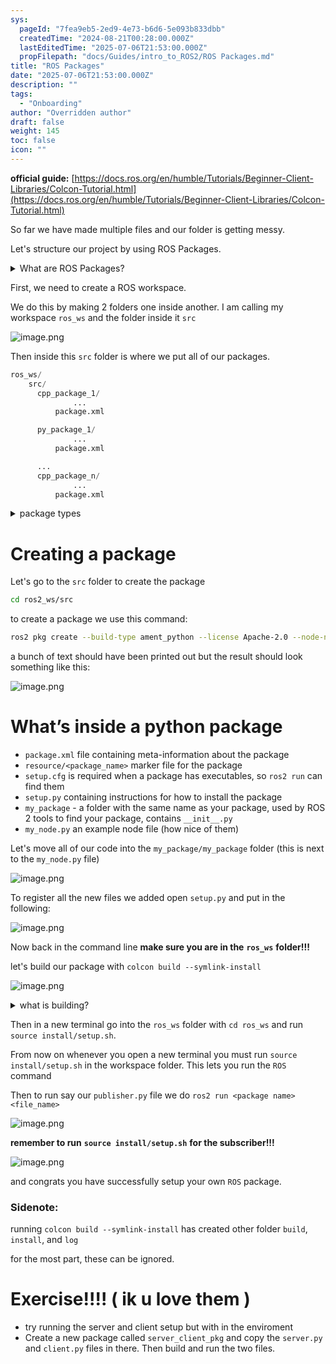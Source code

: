 ```yaml
---
sys:
  pageId: "7fea9eb5-2ed9-4e73-b6d6-5e093b833dbb"
  createdTime: "2024-08-21T00:28:00.000Z"
  lastEditedTime: "2025-07-06T21:53:00.000Z"
  propFilepath: "docs/Guides/intro_to_ROS2/ROS Packages.md"
title: "ROS Packages"
date: "2025-07-06T21:53:00.000Z"
description: ""
tags:
  - "Onboarding"
author: "Overridden author"
draft: false
weight: 145
toc: false
icon: ""
---
```


**official guide:** [https://docs.ros.org/en/humble/Tutorials/Beginner-Client-Libraries/Colcon-Tutorial.html](https://docs.ros.org/en/humble/Tutorials/Beginner-Client-Libraries/Colcon-Tutorial.html)

So far we have made multiple files and our folder is getting messy.

Let's structure our project by using ROS Packages.

<details>
      <summary>What are ROS Packages?</summary>
      ROS Packages are, as the name implies, packages of code that are highly sharable between ROS developers.
  </details>

First, we need to create a ROS workspace.

We do this by making 2 folders one inside another. I am calling my workspace `ros_ws` and the folder inside it `src`

![image.png](https://prod-files-secure.s3.us-west-2.amazonaws.com/d518164a-d88e-44d1-a4ee-3adb3bd8bce0/70706947-fd18-4537-a67b-e12946812d31/image.png?X-Amz-Algorithm=AWS4-HMAC-SHA256&X-Amz-Content-Sha256=UNSIGNED-PAYLOAD&X-Amz-Credential=ASIAZI2LB4667NRZVSYL%2F20250717%2Fus-west-2%2Fs3%2Faws4_request&X-Amz-Date=20250717T061426Z&X-Amz-Expires=3600&X-Amz-Security-Token=IQoJb3JpZ2luX2VjEFYaCXVzLXdlc3QtMiJGMEQCIFkEh3Q7UknoAMejvgE2FcdIBE7N5thAJ168%2FXZy5vpgAiAR1yLqJ4Dfu8bycuOWdO5ZW4XaVvWi1UFLHJUjJ%2B6vbir%2FAwhvEAAaDDYzNzQyMzE4MzgwNSIMkE8Spo4rts%2FcN2Q%2BKtwD%2B%2F5trbzc49PumxcdA2vAwGuKH29vA4SivGQ3OgcUGQs32I9a%2FL7o83o%2FatXUaiPN08sm91tEMv3Sl9NgzozoyxTMDz3%2FPEaO1T7Cw2Q%2FDZYpkD5S6NpaYeUo7dfv9m4XLloO83oXqNQZExm5Jphpfmg%2BlDtbAybym0BDD8MmrZrXpqJvEmYL4vnTsz6xFXpWrcrmBWrB9VFZL%2FWn0zQKLM0%2BX%2FexQiaq13argePzyX9n%2BB1fusJPo%2FQeh1hIbtpMQX4exLsln99PQP40BlaULWewtvijA9W3sS1T8c6nKcH%2BMT%2FgZLRWLLfLEpLWQdPRhwKkUJ4dqDuQQSVLBOwzl6IjKGYu3O5jF8t4GEFKmd3Lm4Pc914WLSgF6b43zpJwPBwtwqGJ7AQf3Cuox%2FuDUWIzDakjbwbzO6sKVZ8Uv25zbKD%2Fux9yWr9SOvJoK%2FXP%2Fpnw48EsnPuEMtrc9dblHi%2BHoZT6Ft9VcLmgmX93cmu2vpbDb%2BXfnsgiUr8OWRs5D7YCgN8W4bBhM7UQTf72a2nVyWHhhu5tQUVNN3pgLzCw6y4S192eKg3Fiz%2BrQpBXYcqAdT79wqiLAxNFU82mx2maYAQ%2F5AUvOJD0Y2Gd720VRPUoxucarxXzZeMwgZXiwwY6pgHvmC%2BWhXiywotMA7dy1EBU%2BvwMCLNgUrXxqFMdQz9QwKnPgfCdn%2FS6iRfFquBqE2MAuXmqA%2BCLc0QDojfnQmwQ0%2BAVTiLkKHadSxMEVLRRLsNTApZ80D1tSS%2BBs1yvCIcRUdaS16zs10vpBvfyxEBq9LUssKQ6s5wV3uq3WvoyG9pYYPZz8WZNnTCas8MEt1HU20c8ezC0WcJ62MTR%2FlSDV3xWsyus&X-Amz-Signature=881232f5b94dd1c4f87a3e4044c38e5b1d00f405a570fedd6a6f2ad1321d1560&X-Amz-SignedHeaders=host&x-amz-checksum-mode=ENABLED&x-id=GetObject)

Then inside this `src` folder is where we put all of our packages.

```python
ros_ws/
    src/
      cpp_package_1/
		      ...
          package.xml

      py_package_1/
		      ...
          package.xml

      ...
      cpp_package_n/
		      ...
          package.xml

```

<details>

<summary>package types</summary>

packages can be either `C++` or python.

the intern file structure is different for each but for this guide we will stick to creating python packages

</details>

# Creating a package

Let's go to the `src` folder to create the package

```bash
cd ros2_ws/src
```

to create a package we use this command:

```bash
ros2 pkg create --build-type ament_python --license Apache-2.0 --node-name my_node my_package
```

a bunch of text should have been printed out but the result should look something like this:

![image.png](https://prod-files-secure.s3.us-west-2.amazonaws.com/d518164a-d88e-44d1-a4ee-3adb3bd8bce0/e6cf1e3f-8512-4a3e-b131-079f800bf3e8/image.png?X-Amz-Algorithm=AWS4-HMAC-SHA256&X-Amz-Content-Sha256=UNSIGNED-PAYLOAD&X-Amz-Credential=ASIAZI2LB4667NRZVSYL%2F20250717%2Fus-west-2%2Fs3%2Faws4_request&X-Amz-Date=20250717T061426Z&X-Amz-Expires=3600&X-Amz-Security-Token=IQoJb3JpZ2luX2VjEFYaCXVzLXdlc3QtMiJGMEQCIFkEh3Q7UknoAMejvgE2FcdIBE7N5thAJ168%2FXZy5vpgAiAR1yLqJ4Dfu8bycuOWdO5ZW4XaVvWi1UFLHJUjJ%2B6vbir%2FAwhvEAAaDDYzNzQyMzE4MzgwNSIMkE8Spo4rts%2FcN2Q%2BKtwD%2B%2F5trbzc49PumxcdA2vAwGuKH29vA4SivGQ3OgcUGQs32I9a%2FL7o83o%2FatXUaiPN08sm91tEMv3Sl9NgzozoyxTMDz3%2FPEaO1T7Cw2Q%2FDZYpkD5S6NpaYeUo7dfv9m4XLloO83oXqNQZExm5Jphpfmg%2BlDtbAybym0BDD8MmrZrXpqJvEmYL4vnTsz6xFXpWrcrmBWrB9VFZL%2FWn0zQKLM0%2BX%2FexQiaq13argePzyX9n%2BB1fusJPo%2FQeh1hIbtpMQX4exLsln99PQP40BlaULWewtvijA9W3sS1T8c6nKcH%2BMT%2FgZLRWLLfLEpLWQdPRhwKkUJ4dqDuQQSVLBOwzl6IjKGYu3O5jF8t4GEFKmd3Lm4Pc914WLSgF6b43zpJwPBwtwqGJ7AQf3Cuox%2FuDUWIzDakjbwbzO6sKVZ8Uv25zbKD%2Fux9yWr9SOvJoK%2FXP%2Fpnw48EsnPuEMtrc9dblHi%2BHoZT6Ft9VcLmgmX93cmu2vpbDb%2BXfnsgiUr8OWRs5D7YCgN8W4bBhM7UQTf72a2nVyWHhhu5tQUVNN3pgLzCw6y4S192eKg3Fiz%2BrQpBXYcqAdT79wqiLAxNFU82mx2maYAQ%2F5AUvOJD0Y2Gd720VRPUoxucarxXzZeMwgZXiwwY6pgHvmC%2BWhXiywotMA7dy1EBU%2BvwMCLNgUrXxqFMdQz9QwKnPgfCdn%2FS6iRfFquBqE2MAuXmqA%2BCLc0QDojfnQmwQ0%2BAVTiLkKHadSxMEVLRRLsNTApZ80D1tSS%2BBs1yvCIcRUdaS16zs10vpBvfyxEBq9LUssKQ6s5wV3uq3WvoyG9pYYPZz8WZNnTCas8MEt1HU20c8ezC0WcJ62MTR%2FlSDV3xWsyus&X-Amz-Signature=072afa0679ab3a2c1e9794413db3d8e535b07dad4a8d5e556c77ebbb6f1c1607&X-Amz-SignedHeaders=host&x-amz-checksum-mode=ENABLED&x-id=GetObject)

# What’s inside a python package

- `package.xml` file containing meta-information about the package
- `resource/<package_name>` marker file for the package
- `setup.cfg` is required when a package has executables, so `ros2 run` can find them
- `setup.py` containing instructions for how to install the package
- `my_package` - a folder with the same name as your package, used by ROS 2 tools to find your package, contains `__init__.py`
- `my_node.py` an example node file (how nice of them)

Let's move all of our code into the `my_package/my_package` folder (this is next to the `my_node.py` file)

![image.png](https://prod-files-secure.s3.us-west-2.amazonaws.com/d518164a-d88e-44d1-a4ee-3adb3bd8bce0/9ce58f11-0da9-4d3e-b86d-506a9685d378/image.png?X-Amz-Algorithm=AWS4-HMAC-SHA256&X-Amz-Content-Sha256=UNSIGNED-PAYLOAD&X-Amz-Credential=ASIAZI2LB4667NRZVSYL%2F20250717%2Fus-west-2%2Fs3%2Faws4_request&X-Amz-Date=20250717T061427Z&X-Amz-Expires=3600&X-Amz-Security-Token=IQoJb3JpZ2luX2VjEFYaCXVzLXdlc3QtMiJGMEQCIFkEh3Q7UknoAMejvgE2FcdIBE7N5thAJ168%2FXZy5vpgAiAR1yLqJ4Dfu8bycuOWdO5ZW4XaVvWi1UFLHJUjJ%2B6vbir%2FAwhvEAAaDDYzNzQyMzE4MzgwNSIMkE8Spo4rts%2FcN2Q%2BKtwD%2B%2F5trbzc49PumxcdA2vAwGuKH29vA4SivGQ3OgcUGQs32I9a%2FL7o83o%2FatXUaiPN08sm91tEMv3Sl9NgzozoyxTMDz3%2FPEaO1T7Cw2Q%2FDZYpkD5S6NpaYeUo7dfv9m4XLloO83oXqNQZExm5Jphpfmg%2BlDtbAybym0BDD8MmrZrXpqJvEmYL4vnTsz6xFXpWrcrmBWrB9VFZL%2FWn0zQKLM0%2BX%2FexQiaq13argePzyX9n%2BB1fusJPo%2FQeh1hIbtpMQX4exLsln99PQP40BlaULWewtvijA9W3sS1T8c6nKcH%2BMT%2FgZLRWLLfLEpLWQdPRhwKkUJ4dqDuQQSVLBOwzl6IjKGYu3O5jF8t4GEFKmd3Lm4Pc914WLSgF6b43zpJwPBwtwqGJ7AQf3Cuox%2FuDUWIzDakjbwbzO6sKVZ8Uv25zbKD%2Fux9yWr9SOvJoK%2FXP%2Fpnw48EsnPuEMtrc9dblHi%2BHoZT6Ft9VcLmgmX93cmu2vpbDb%2BXfnsgiUr8OWRs5D7YCgN8W4bBhM7UQTf72a2nVyWHhhu5tQUVNN3pgLzCw6y4S192eKg3Fiz%2BrQpBXYcqAdT79wqiLAxNFU82mx2maYAQ%2F5AUvOJD0Y2Gd720VRPUoxucarxXzZeMwgZXiwwY6pgHvmC%2BWhXiywotMA7dy1EBU%2BvwMCLNgUrXxqFMdQz9QwKnPgfCdn%2FS6iRfFquBqE2MAuXmqA%2BCLc0QDojfnQmwQ0%2BAVTiLkKHadSxMEVLRRLsNTApZ80D1tSS%2BBs1yvCIcRUdaS16zs10vpBvfyxEBq9LUssKQ6s5wV3uq3WvoyG9pYYPZz8WZNnTCas8MEt1HU20c8ezC0WcJ62MTR%2FlSDV3xWsyus&X-Amz-Signature=8847d7ffa26adb4feba31162ec90e2b8235f41949ca285cc85f79fcd11309f5b&X-Amz-SignedHeaders=host&x-amz-checksum-mode=ENABLED&x-id=GetObject)

To register all the new files we added open `setup.py` and put in the following:

![image.png](https://prod-files-secure.s3.us-west-2.amazonaws.com/d518164a-d88e-44d1-a4ee-3adb3bd8bce0/1cd7c262-4cae-4496-9d75-c178537d24a2/image.png?X-Amz-Algorithm=AWS4-HMAC-SHA256&X-Amz-Content-Sha256=UNSIGNED-PAYLOAD&X-Amz-Credential=ASIAZI2LB4667NRZVSYL%2F20250717%2Fus-west-2%2Fs3%2Faws4_request&X-Amz-Date=20250717T061427Z&X-Amz-Expires=3600&X-Amz-Security-Token=IQoJb3JpZ2luX2VjEFYaCXVzLXdlc3QtMiJGMEQCIFkEh3Q7UknoAMejvgE2FcdIBE7N5thAJ168%2FXZy5vpgAiAR1yLqJ4Dfu8bycuOWdO5ZW4XaVvWi1UFLHJUjJ%2B6vbir%2FAwhvEAAaDDYzNzQyMzE4MzgwNSIMkE8Spo4rts%2FcN2Q%2BKtwD%2B%2F5trbzc49PumxcdA2vAwGuKH29vA4SivGQ3OgcUGQs32I9a%2FL7o83o%2FatXUaiPN08sm91tEMv3Sl9NgzozoyxTMDz3%2FPEaO1T7Cw2Q%2FDZYpkD5S6NpaYeUo7dfv9m4XLloO83oXqNQZExm5Jphpfmg%2BlDtbAybym0BDD8MmrZrXpqJvEmYL4vnTsz6xFXpWrcrmBWrB9VFZL%2FWn0zQKLM0%2BX%2FexQiaq13argePzyX9n%2BB1fusJPo%2FQeh1hIbtpMQX4exLsln99PQP40BlaULWewtvijA9W3sS1T8c6nKcH%2BMT%2FgZLRWLLfLEpLWQdPRhwKkUJ4dqDuQQSVLBOwzl6IjKGYu3O5jF8t4GEFKmd3Lm4Pc914WLSgF6b43zpJwPBwtwqGJ7AQf3Cuox%2FuDUWIzDakjbwbzO6sKVZ8Uv25zbKD%2Fux9yWr9SOvJoK%2FXP%2Fpnw48EsnPuEMtrc9dblHi%2BHoZT6Ft9VcLmgmX93cmu2vpbDb%2BXfnsgiUr8OWRs5D7YCgN8W4bBhM7UQTf72a2nVyWHhhu5tQUVNN3pgLzCw6y4S192eKg3Fiz%2BrQpBXYcqAdT79wqiLAxNFU82mx2maYAQ%2F5AUvOJD0Y2Gd720VRPUoxucarxXzZeMwgZXiwwY6pgHvmC%2BWhXiywotMA7dy1EBU%2BvwMCLNgUrXxqFMdQz9QwKnPgfCdn%2FS6iRfFquBqE2MAuXmqA%2BCLc0QDojfnQmwQ0%2BAVTiLkKHadSxMEVLRRLsNTApZ80D1tSS%2BBs1yvCIcRUdaS16zs10vpBvfyxEBq9LUssKQ6s5wV3uq3WvoyG9pYYPZz8WZNnTCas8MEt1HU20c8ezC0WcJ62MTR%2FlSDV3xWsyus&X-Amz-Signature=42acbf2c6b5c9e509d2783a2eb37bf036dca0290d3ffb4fc7dd06ba424b6d38b&X-Amz-SignedHeaders=host&x-amz-checksum-mode=ENABLED&x-id=GetObject)

Now back in the command line **make sure you are in the** **`ros_ws`** **folder!!!**

let's build our package with `colcon build --symlink-install`

![image.png](https://prod-files-secure.s3.us-west-2.amazonaws.com/d518164a-d88e-44d1-a4ee-3adb3bd8bce0/2f2a0d27-b173-48fd-b189-5f5c0ce65619/image.png?X-Amz-Algorithm=AWS4-HMAC-SHA256&X-Amz-Content-Sha256=UNSIGNED-PAYLOAD&X-Amz-Credential=ASIAZI2LB4667NRZVSYL%2F20250717%2Fus-west-2%2Fs3%2Faws4_request&X-Amz-Date=20250717T061427Z&X-Amz-Expires=3600&X-Amz-Security-Token=IQoJb3JpZ2luX2VjEFYaCXVzLXdlc3QtMiJGMEQCIFkEh3Q7UknoAMejvgE2FcdIBE7N5thAJ168%2FXZy5vpgAiAR1yLqJ4Dfu8bycuOWdO5ZW4XaVvWi1UFLHJUjJ%2B6vbir%2FAwhvEAAaDDYzNzQyMzE4MzgwNSIMkE8Spo4rts%2FcN2Q%2BKtwD%2B%2F5trbzc49PumxcdA2vAwGuKH29vA4SivGQ3OgcUGQs32I9a%2FL7o83o%2FatXUaiPN08sm91tEMv3Sl9NgzozoyxTMDz3%2FPEaO1T7Cw2Q%2FDZYpkD5S6NpaYeUo7dfv9m4XLloO83oXqNQZExm5Jphpfmg%2BlDtbAybym0BDD8MmrZrXpqJvEmYL4vnTsz6xFXpWrcrmBWrB9VFZL%2FWn0zQKLM0%2BX%2FexQiaq13argePzyX9n%2BB1fusJPo%2FQeh1hIbtpMQX4exLsln99PQP40BlaULWewtvijA9W3sS1T8c6nKcH%2BMT%2FgZLRWLLfLEpLWQdPRhwKkUJ4dqDuQQSVLBOwzl6IjKGYu3O5jF8t4GEFKmd3Lm4Pc914WLSgF6b43zpJwPBwtwqGJ7AQf3Cuox%2FuDUWIzDakjbwbzO6sKVZ8Uv25zbKD%2Fux9yWr9SOvJoK%2FXP%2Fpnw48EsnPuEMtrc9dblHi%2BHoZT6Ft9VcLmgmX93cmu2vpbDb%2BXfnsgiUr8OWRs5D7YCgN8W4bBhM7UQTf72a2nVyWHhhu5tQUVNN3pgLzCw6y4S192eKg3Fiz%2BrQpBXYcqAdT79wqiLAxNFU82mx2maYAQ%2F5AUvOJD0Y2Gd720VRPUoxucarxXzZeMwgZXiwwY6pgHvmC%2BWhXiywotMA7dy1EBU%2BvwMCLNgUrXxqFMdQz9QwKnPgfCdn%2FS6iRfFquBqE2MAuXmqA%2BCLc0QDojfnQmwQ0%2BAVTiLkKHadSxMEVLRRLsNTApZ80D1tSS%2BBs1yvCIcRUdaS16zs10vpBvfyxEBq9LUssKQ6s5wV3uq3WvoyG9pYYPZz8WZNnTCas8MEt1HU20c8ezC0WcJ62MTR%2FlSDV3xWsyus&X-Amz-Signature=f89fb4ae7efe1e035dd471fa51f980a63e2d629771bd17fe9f91ca2f70e596e9&X-Amz-SignedHeaders=host&x-amz-checksum-mode=ENABLED&x-id=GetObject)

<details>

<summary>what is building?</summary>

if you are a CS major at Rose-Hulman you will learn the answer to this in CSSE132

but TLDR; is it combines all the code files into one program that can be run easily 

</details>

Then in a new terminal go into the `ros_ws` folder with `cd ros_ws` and run `source install/setup.sh`. 

From now on whenever you open a new terminal you must run `source install/setup.sh` in the workspace folder. This lets you run the `ROS` command

Then to run say our `publisher.py` file we do `ros2 run <package name> <file_name>`

![image.png](https://prod-files-secure.s3.us-west-2.amazonaws.com/d518164a-d88e-44d1-a4ee-3adb3bd8bce0/4f4b1219-3a44-4632-aa0a-ce3471699f59/image.png?X-Amz-Algorithm=AWS4-HMAC-SHA256&X-Amz-Content-Sha256=UNSIGNED-PAYLOAD&X-Amz-Credential=ASIAZI2LB4667NRZVSYL%2F20250717%2Fus-west-2%2Fs3%2Faws4_request&X-Amz-Date=20250717T061427Z&X-Amz-Expires=3600&X-Amz-Security-Token=IQoJb3JpZ2luX2VjEFYaCXVzLXdlc3QtMiJGMEQCIFkEh3Q7UknoAMejvgE2FcdIBE7N5thAJ168%2FXZy5vpgAiAR1yLqJ4Dfu8bycuOWdO5ZW4XaVvWi1UFLHJUjJ%2B6vbir%2FAwhvEAAaDDYzNzQyMzE4MzgwNSIMkE8Spo4rts%2FcN2Q%2BKtwD%2B%2F5trbzc49PumxcdA2vAwGuKH29vA4SivGQ3OgcUGQs32I9a%2FL7o83o%2FatXUaiPN08sm91tEMv3Sl9NgzozoyxTMDz3%2FPEaO1T7Cw2Q%2FDZYpkD5S6NpaYeUo7dfv9m4XLloO83oXqNQZExm5Jphpfmg%2BlDtbAybym0BDD8MmrZrXpqJvEmYL4vnTsz6xFXpWrcrmBWrB9VFZL%2FWn0zQKLM0%2BX%2FexQiaq13argePzyX9n%2BB1fusJPo%2FQeh1hIbtpMQX4exLsln99PQP40BlaULWewtvijA9W3sS1T8c6nKcH%2BMT%2FgZLRWLLfLEpLWQdPRhwKkUJ4dqDuQQSVLBOwzl6IjKGYu3O5jF8t4GEFKmd3Lm4Pc914WLSgF6b43zpJwPBwtwqGJ7AQf3Cuox%2FuDUWIzDakjbwbzO6sKVZ8Uv25zbKD%2Fux9yWr9SOvJoK%2FXP%2Fpnw48EsnPuEMtrc9dblHi%2BHoZT6Ft9VcLmgmX93cmu2vpbDb%2BXfnsgiUr8OWRs5D7YCgN8W4bBhM7UQTf72a2nVyWHhhu5tQUVNN3pgLzCw6y4S192eKg3Fiz%2BrQpBXYcqAdT79wqiLAxNFU82mx2maYAQ%2F5AUvOJD0Y2Gd720VRPUoxucarxXzZeMwgZXiwwY6pgHvmC%2BWhXiywotMA7dy1EBU%2BvwMCLNgUrXxqFMdQz9QwKnPgfCdn%2FS6iRfFquBqE2MAuXmqA%2BCLc0QDojfnQmwQ0%2BAVTiLkKHadSxMEVLRRLsNTApZ80D1tSS%2BBs1yvCIcRUdaS16zs10vpBvfyxEBq9LUssKQ6s5wV3uq3WvoyG9pYYPZz8WZNnTCas8MEt1HU20c8ezC0WcJ62MTR%2FlSDV3xWsyus&X-Amz-Signature=6f6cd0f3431b80408f48f4022058eaa21f560eaa93720707b935a6e14b17e3d9&X-Amz-SignedHeaders=host&x-amz-checksum-mode=ENABLED&x-id=GetObject)

**remember to run** **`source install/setup.sh`** **for the subscriber!!!**

![image.png](https://prod-files-secure.s3.us-west-2.amazonaws.com/d518164a-d88e-44d1-a4ee-3adb3bd8bce0/02121119-dad4-49ec-8356-c956108b4243/image.png?X-Amz-Algorithm=AWS4-HMAC-SHA256&X-Amz-Content-Sha256=UNSIGNED-PAYLOAD&X-Amz-Credential=ASIAZI2LB4667NRZVSYL%2F20250717%2Fus-west-2%2Fs3%2Faws4_request&X-Amz-Date=20250717T061427Z&X-Amz-Expires=3600&X-Amz-Security-Token=IQoJb3JpZ2luX2VjEFYaCXVzLXdlc3QtMiJGMEQCIFkEh3Q7UknoAMejvgE2FcdIBE7N5thAJ168%2FXZy5vpgAiAR1yLqJ4Dfu8bycuOWdO5ZW4XaVvWi1UFLHJUjJ%2B6vbir%2FAwhvEAAaDDYzNzQyMzE4MzgwNSIMkE8Spo4rts%2FcN2Q%2BKtwD%2B%2F5trbzc49PumxcdA2vAwGuKH29vA4SivGQ3OgcUGQs32I9a%2FL7o83o%2FatXUaiPN08sm91tEMv3Sl9NgzozoyxTMDz3%2FPEaO1T7Cw2Q%2FDZYpkD5S6NpaYeUo7dfv9m4XLloO83oXqNQZExm5Jphpfmg%2BlDtbAybym0BDD8MmrZrXpqJvEmYL4vnTsz6xFXpWrcrmBWrB9VFZL%2FWn0zQKLM0%2BX%2FexQiaq13argePzyX9n%2BB1fusJPo%2FQeh1hIbtpMQX4exLsln99PQP40BlaULWewtvijA9W3sS1T8c6nKcH%2BMT%2FgZLRWLLfLEpLWQdPRhwKkUJ4dqDuQQSVLBOwzl6IjKGYu3O5jF8t4GEFKmd3Lm4Pc914WLSgF6b43zpJwPBwtwqGJ7AQf3Cuox%2FuDUWIzDakjbwbzO6sKVZ8Uv25zbKD%2Fux9yWr9SOvJoK%2FXP%2Fpnw48EsnPuEMtrc9dblHi%2BHoZT6Ft9VcLmgmX93cmu2vpbDb%2BXfnsgiUr8OWRs5D7YCgN8W4bBhM7UQTf72a2nVyWHhhu5tQUVNN3pgLzCw6y4S192eKg3Fiz%2BrQpBXYcqAdT79wqiLAxNFU82mx2maYAQ%2F5AUvOJD0Y2Gd720VRPUoxucarxXzZeMwgZXiwwY6pgHvmC%2BWhXiywotMA7dy1EBU%2BvwMCLNgUrXxqFMdQz9QwKnPgfCdn%2FS6iRfFquBqE2MAuXmqA%2BCLc0QDojfnQmwQ0%2BAVTiLkKHadSxMEVLRRLsNTApZ80D1tSS%2BBs1yvCIcRUdaS16zs10vpBvfyxEBq9LUssKQ6s5wV3uq3WvoyG9pYYPZz8WZNnTCas8MEt1HU20c8ezC0WcJ62MTR%2FlSDV3xWsyus&X-Amz-Signature=d4a81f9fe25269d9e238cfd530ee09876794d167f4b2fa73d64e2636d6782d74&X-Amz-SignedHeaders=host&x-amz-checksum-mode=ENABLED&x-id=GetObject)

and congrats you have successfully setup your own `ROS` package.

### Sidenote:

running `colcon build --symlink-install` has created other folder `build`, `install`, and `log`

for the most part, these can be ignored.

# Exercise!!!! ( ik u love them )

- try running the server and client setup but with in the enviroment
- Create a new package called `server_client_pkg` and copy the `server.py` and `client.py` files in there. Then build and run the two files.
